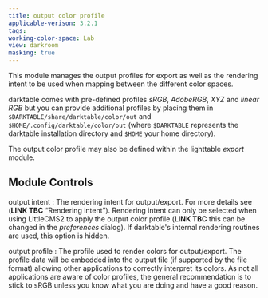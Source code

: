 ```yaml
---
title: output color profile
applicable-verison: 3.2.1
tags: 
working-color-space: Lab 
view: darkroom
masking: true
---
```


This module manages the output profiles for export as well as the rendering intent to be used when mapping between the different color spaces.

darktable comes with pre-defined profiles _sRGB_, _AdobeRGB_, _XYZ_ and _linear RGB_ but you can provide additional profiles by placing them in `$DARKTABLE/share/darktable/color/out` and `$HOME/.config/darktable/color/out` (where `$DARKTABLE` represents the darktable installation directory and `$HOME` your home directory).

The output color profile may also be defined within the lighttable _export_ module.

## Module Controls

output intent
: The rendering intent for output/export. For more details see (**LINK TBC** “Rendering intent”). Rendering intent can only be selected when using LittleCMS2 to apply the output color profile (**LINK TBC** this can be changed in the _preferences_ dialog). If darktable's internal rendering routines are used, this option is hidden.

output profile
: The profile used to render colors for output/export. The profile data will be embedded into the output file (if supported by the file format) allowing other applications to correctly interpret its colors. As not all applications are aware of color profiles, the general recommendation is to stick to sRGB unless you know what you are doing and have a good reason.